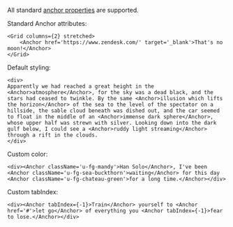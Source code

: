 All standard [anchor properties](https://developer.mozilla.org/en-US/docs/Web/HTML/Element/a) are supported.

Standard Anchor attributes:
```
<Grid columns={2} stretched>
    <Anchor href='https://www.zendesk.com/' target='_blank'>That's no moon!</Anchor>
</Grid>
```

Default styling:
```
<div>
Apparently we had reached a great height in the <Anchor>atmosphere</Anchor>, for the sky was a dead black, and the stars had ceased to twinkle. By the same <Anchor>illusion which lifts the horizon</Anchor> of the sea to the level of the spectator on a hillside, the sable cloud beneath was dished out, and the car seemed to float in the middle of an <Anchor>immense dark sphere</Anchor>, whose upper half was strewn with silver. Looking down into the dark gulf below, I could see a <Anchor>ruddy light streaming</Anchor> through a rift in the clouds.
</div>
```

Custom color:
```
<div><Anchor className='u-fg-mandy'>Han Solo</Anchor>, I've been <Anchor className='u-fg-sea-buckthorn'>waiting</Anchor> for this day <Anchor className='u-fg-chateau-green'>for a long time.</Anchor></div>
```

Custom tabIndex:
```
<div><Anchor tabIndex={-1}>Train</Anchor> yourself to <Anchor href='#'>let go</Anchor> of everything you <Anchor tabIndex={-1}>fear to lose.</Anchor></div>
```